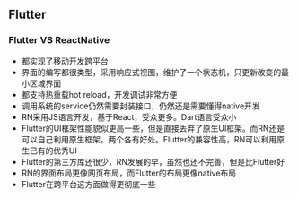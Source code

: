## Flutter

### Flutter VS ReactNative
 - 都实现了移动开发跨平台
 - 界面的编写都很类型，采用响应式视图，维护了一个状态机，只更新改变的最小区域界面
 - 都支持热重载hot reload，开发调试非常方便
 - 调用系统的service仍然需要封装接口，仍然还是需要懂得native开发
 - RN采用JS语言开发，基于React，受众更多。Dart语言受众小
 - Flutter的UI框架性能貌似更高一些，但是直接丢弃了原生UI框架。而RN还是可以自己利用原生框架，两个各有好处。Flutter的兼容性高，RN可以利用原生已有的优秀UI
 - Flutter的第三方库还很少，RN发展的早，虽然也还不完善，但是比Flutter好
 - RN的界面布局更像网页布局，而Flutter的布局更像native布局
 - Flutter在跨平台这方面做得更彻底一些
